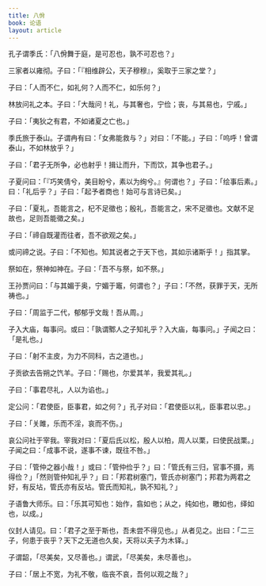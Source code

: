 ```yaml
---
title: 八佾
book: 论语
layout: article
---
```


孔子谓季氏：「八佾舞于庭，是可忍也，孰不可忍也？」

三家者以雍彻。子曰：「『相维辟公，天子穆穆』，奚取于三家之堂？」

子曰：「人而不仁，如礼何？人而不仁，如乐何？」

林放问礼之本。子曰：「大哉问！礼，与其奢也，宁俭；丧，与其易也，宁戚。」

子曰：「夷狄之有君，不如诸夏之亡也。」

季氏旅于泰山。子谓冉有曰：「女弗能救与？」对曰：「不能。」子曰：「呜呼！曾谓泰山，不如林放乎？」

子曰：「君子无所争，必也射乎！揖让而升，下而饮，其争也君子。」

子夏问曰：「『巧笑倩兮，美目盼兮，素以为绚兮。』何谓也？」子曰：「绘事后素。」曰：「礼后乎？」子曰：「起予者商也！始可与言诗已矣。」

子曰：「夏礼，吾能言之，杞不足徵也；殷礼，吾能言之，宋不足徵也。文献不足故也，足则吾能徵之矣。」

子曰：「禘自既灌而往者，吾不欲观之矣。」

或问禘之说。子曰：「不知也。知其说者之于天下也，其如示诸斯乎！」指其掌。

祭如在，祭神如神在。子曰：「吾不与祭，如不祭。」

王孙贾问曰：「与其媚于奥，宁媚于竈，何谓也？」子曰：「不然，获罪于天，无所祷也。」

子曰：「周监于二代，郁郁乎文哉！吾从周。」

子入大庙，每事问。或曰：「孰谓鄹人之子知礼乎？入大庙，每事问。」子闻之曰：「是礼也。」

子曰：「射不主皮，为力不同科，古之道也。」

子贡欲去告朔之饩羊。子曰：「赐也，尔爱其羊，我爱其礼。」

子曰：「事君尽礼，人以为谄也。」

定公问：「君使臣，臣事君，如之何？」孔子对曰：「君使臣以礼，臣事君以忠。」

子曰：「关雎，乐而不淫，哀而不伤。」

哀公问社于宰我。宰我对曰：「夏后氏以松，殷人以柏，周人以栗，曰使民战栗。」子闻之曰：「成事不说，遂事不谏，既往不咎。」

子曰：「管仲之器小哉！」或曰：「管仲俭乎？」曰：「管氏有三归，官事不摄，焉得俭？」「然则管仲知礼乎？」曰：「邦君树塞门，管氏亦树塞门；邦君为两君之好，有反坫，管氏亦有反坫。管氏而知礼，孰不知礼？」

子语鲁大师乐。曰：「乐其可知也：始作，翕如也；从之，纯如也，皦如也，绎如也，以成。」

仪封人请见。曰：「君子之至于斯也，吾未尝不得见也。」从者见之。出曰：「二三子，何患于丧乎？天下之无道也久矣，天将以夫子为木铎。」

子谓韶，「尽美矣，又尽善也。」谓武，「尽美矣，未尽善也」。

子曰：「居上不宽，为礼不敬，临丧不哀，吾何以观之哉？」

